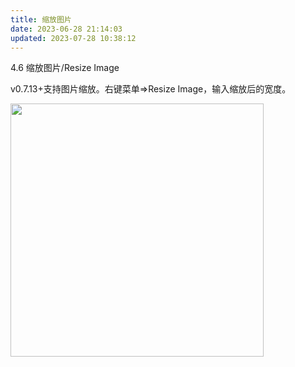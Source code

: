 ```yaml
---
title: 缩放图片
date: 2023-06-28 21:14:03
updated: 2023-07-28 10:38:12
---
```

4.6 缩放图片/Resize Image

v0.7.13+支持图片缩放。右键菜单=>Resize Image，输入缩放后的宽度。

<img src="https://cdn.nlark.com/yuque/0/2022/png/32594373/1666583277945-9f960115-4d05-426d-8a6a-3666fc64b2a4.png" width="405" id="u8dbc41bf" class="ne-image">